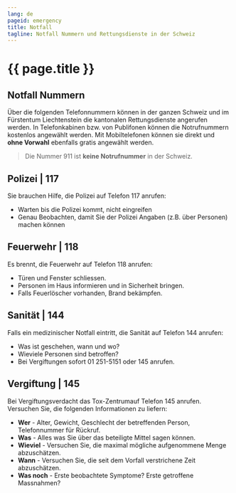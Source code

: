 ```yaml
---
lang: de
pageid: emergency
title: Notfall
tagline: Notfall Nummern und Rettungsdienste in der Schweiz
---
```

# {{ page.title }}

## Notfall Nummern
Über die folgenden Telefonnummern können in der ganzen Schweiz und im Fürstentum Liechtenstein die kantonalen Rettungsdienste angerufen werden.‌‌ 
In Telefonkabinen bzw. von Publifonen können die Notrufnummern kostenlos angewählt werden. 
Mit Mobiltelefonen können sie direkt und **ohne Vorwahl** ebenfalls gratis angewählt werden. 

> Die Nummer 911 ist **keine Notrufnummer** in der Schweiz.

## Polizei | 117
Sie brauchen Hilfe, die Polizei auf Telefon 117 anrufen:
- Warten bis die Polizei kommt, nicht eingreifen
- Genau Beobachten, damit Sie der Polizei Angaben (z.B. über Personen) machen können

## Feuerwehr | 118
Es brennt, die Feuerwehr auf Telefon 118 anrufen:
- Türen und Fenster schliessen.
- Personen im Haus informieren und in Sicherheit bringen.
- Falls Feuerlöscher vorhanden, Brand bekämpfen.

## Sanität | 144
Falls ein medizinischer Notfall eintritt, die Sanität auf Telefon 144 anrufen:
- Was ist geschehen, wann und wo?
- Wieviele Personen sind betroffen?
- Bei Vergiftungen sofort 01 251-5151 oder 145 anrufen.

## Vergiftung | 145
Bei Vergiftungsverdacht das Tox-Zentrumauf Telefon 145 anrufen. Versuchen Sie, die folgenden Informationen zu liefern:
- **Wer** - Alter, Gewicht, Geschlecht der betreffenden Person, Telefonnummer für Rückruf.
- **Was** - Alles was Sie über das beteiligte Mittel sagen können.
- **Wieviel** - Versuchen Sie, die maximal mögliche aufgenommene Menge abzuschätzen.
- **Wann** - Versuchen Sie, die seit dem Vorfall verstrichene Zeit abzuschätzen.
- **Was noch** - Erste beobachtete Symptome? Erste getroffene Massnahmen?